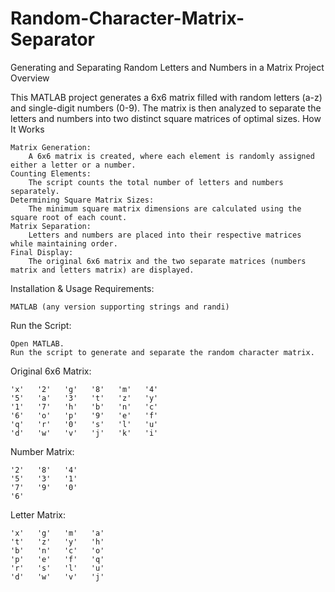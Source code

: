 # Random-Character-Matrix-Separator
Generating and Separating Random Letters and Numbers in a Matrix
Project Overview

This MATLAB project generates a 6x6 matrix filled with random letters (a-z) and single-digit numbers (0-9). The matrix is then analyzed to separate the letters and numbers into two distinct square matrices of optimal sizes.
How It Works

    Matrix Generation:
        A 6x6 matrix is created, where each element is randomly assigned either a letter or a number.
    Counting Elements:
        The script counts the total number of letters and numbers separately.
    Determining Square Matrix Sizes:
        The minimum square matrix dimensions are calculated using the square root of each count.
    Matrix Separation:
        Letters and numbers are placed into their respective matrices while maintaining order.
    Final Display:
        The original 6x6 matrix and the two separate matrices (numbers matrix and letters matrix) are displayed.

Installation & Usage
Requirements:

    MATLAB (any version supporting strings and randi)

Run the Script:

    Open MATLAB.
    Run the script to generate and separate the random character matrix.

Original 6x6 Matrix:

    'x'   '2'   'g'   '8'   'm'   '4'  
    '5'   'a'   '3'   't'   'z'   'y'  
    '1'   '7'   'h'   'b'   'n'   'c'  
    '6'   'o'   'p'   '9'   'e'   'f'  
    'q'   'r'   '0'   's'   'l'   'u'  
    'd'   'w'   'v'   'j'   'k'   'i'  



Number Matrix:

    '2'   '8'   '4'  
    '5'   '3'   '1'  
    '7'   '9'   '0'  
    '6'       

Letter Matrix:

    'x'   'g'   'm'   'a'  
    't'   'z'   'y'   'h'  
    'b'   'n'   'c'   'o'  
    'p'   'e'   'f'   'q'  
    'r'   's'   'l'   'u'  
    'd'   'w'   'v'   'j'  







    









    
